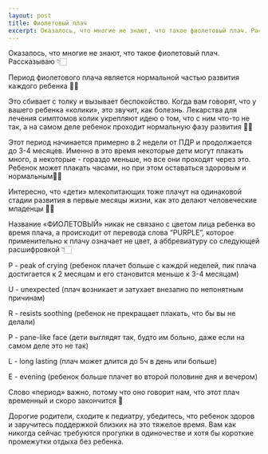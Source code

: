 ```yaml
---
layout: post
title: Фиолетовый плач
excerpt: Оказалось, что многие не знают, что такое фиолетовый плач. Рассказываю 👇🏻 Период фиолетового плача является нормальной частью развития каждого ребенка ☝🏻
---
```


Оказалось, что многие не знают, что такое фиолетовый плач. Рассказываю 👇🏻

Период фиолетового плача является нормальной частью развития каждого ребенка ☝🏻

Это сбивает с толку и вызывает беспокойство. Когда вам говорят, что у вашего ребенка «колики», это звучит, как болезнь. Лекарства для лечения симптомов колик укрепляют идею о том, что с ним что-то не так, а на самом деле ребенок проходит нормальную фазу развития 👌🏻

Этот период начинается примерно в 2 недели от ПДР и продолжается до 3-4 месяцев. Именно в это время некоторые дети могут плакать много, а некоторые - гораздо меньше, но все они проходят через это. Ребенок может плакать часами, но при этом оставаться здоровым и нормальным👍🏻

Интересно, что «дети» млекопитающих тоже плачут на одинаковой стадии развития в первые месяцы жизни, как это делают человеческие младенцы ☝🏻

Название «ФИОЛЕТОВЫЙ» никак не связано с цветом лица ребенка во время плача, а происходит от перевода слова “PURPLE”, которое применительно к плачу означает не цвет, а аббревиатуру со следующей расшифровкой 👇🏻

P - peak of crying (ребенок плачет больше с каждой неделей, пик плача достигается к 2 месяцам и его становится меньше к 3-4 месяцам)

U - unexpected (плач возникает и затухает внезапно по непонятным причинам)

R - resists soothing (ребенок не прекращает плакать, что бы вы не делали)

P - pane-like face (дети выглядят так, будто им больно, даже если на самом деле это не так)

L - long lasting (плач может длится до 5ч в день или больше)

E - evening (ребенок больше плачет во второй половине дня и вечером)

Слово «период» важно, потому что оно говорит нам, что этот плач временный и скоро закончится 🙂

Дорогие родители, сходите к педиатру, убедитесь, что ребенок здоров и заручитесь поддержкой близких на это тяжелое время. Вам как никогда сейчас требуются прогулки в одиночестве и хотя бы короткие промежутки отдыха без ребенка.
